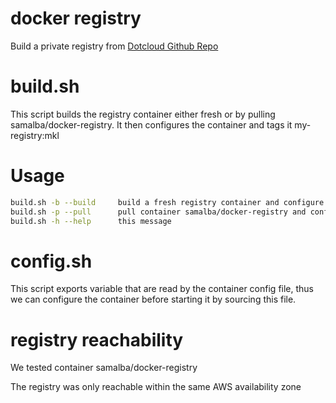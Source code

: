 docker registry
=
Build a private registry from [Dotcloud Github Repo](https://github.com/dotcloud/docker-registry)

build.sh
===
This script builds the registry container either fresh or by pulling samalba/docker-registry.
It then configures the container and tags it my-registry:mkl

Usage
====

```bash
build.sh -b --build     build a fresh registry container and configure it
build.sh -p --pull      pull container samalba/docker-registry and configure it
build.sh -h --help      this message
```
config.sh
===
This script exports variable that are read by the container config file,
thus we can configure the container before starting it by sourcing this file.


registry reachability
========

We tested container samalba/docker-registry 

The registry was only reachable within the same AWS availability zone
